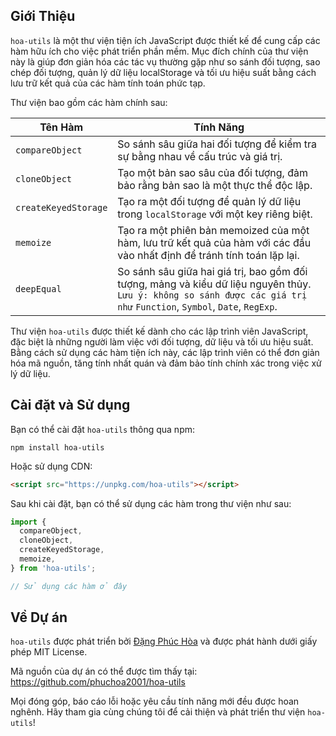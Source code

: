 ## Giới Thiệu

`hoa-utils` là một thư viện tiện ích JavaScript được thiết kế để cung cấp các hàm hữu ích cho việc phát triển phần mềm. Mục đích chính của thư viện này là giúp đơn giản hóa các tác vụ thường gặp như so sánh đối tượng, sao chép đối tượng, quản lý dữ liệu localStorage và tối ưu hiệu suất bằng cách lưu trữ kết quả của các hàm tính toán phức tạp.

Thư viện bao gồm các hàm chính sau:

| Tên Hàm              | Tính Năng                                                                                                                |
| -------------------- | ------------------------------------------------------------------------------------------------------------------------ |
| `compareObject`      | So sánh sâu giữa hai đối tượng để kiểm tra sự bằng nhau về cấu trúc và giá trị.                                          |
| `cloneObject`        | Tạo một bản sao sâu của đối tượng, đảm bảo rằng bản sao là một thực thể độc lập.                                         |
| `createKeyedStorage` | Tạo ra một đối tượng để quản lý dữ liệu trong `localStorage` với một key riêng biệt.                                     |
| `memoize`            | Tạo ra một phiên bản memoized của một hàm, lưu trữ kết quả của hàm với các đầu vào nhất định để tránh tính toán lặp lại. |
| `deepEqual`          | So sánh sâu giữa hai giá trị, bao gồm đối tượng, mảng và kiểu dữ liệu nguyên thủy. `Lưu ý: không so sánh được các giá trị như` `Function`, `Symbol`, `Date`, `RegExp`. |

Thư viện `hoa-utils` được thiết kế dành cho các lập trình viên JavaScript, đặc biệt là những người làm việc với đối tượng, dữ liệu và tối ưu hiệu suất. Bằng cách sử dụng các hàm tiện ích này, các lập trình viên có thể đơn giản hóa mã nguồn, tăng tính nhất quán và đảm bảo tính chính xác trong việc xử lý dữ liệu.

## Cài đặt và Sử dụng

Bạn có thể cài đặt `hoa-utils` thông qua npm:

```
npm install hoa-utils
```

Hoặc sử dụng CDN:

```html
<script src="https://unpkg.com/hoa-utils"></script>
```

Sau khi cài đặt, bạn có thể sử dụng các hàm trong thư viện như sau:

```javascript
import {
  compareObject,
  cloneObject,
  createKeyedStorage,
  memoize,
} from 'hoa-utils';

// Sử dụng các hàm ở đây
```

## Về Dự án

`hoa-utils` được phát triển bởi [Đặng Phúc Hòa](https://github.com/phuchoa2001) và được phát hành dưới giấy phép MIT License.

Mã nguồn của dự án có thể được tìm thấy tại: https://github.com/phuchoa2001/hoa-utils

Mọi đóng góp, báo cáo lỗi hoặc yêu cầu tính năng mới đều được hoan nghênh. Hãy tham gia cùng chúng tôi để cải thiện và phát triển thư viện `hoa-utils`!
